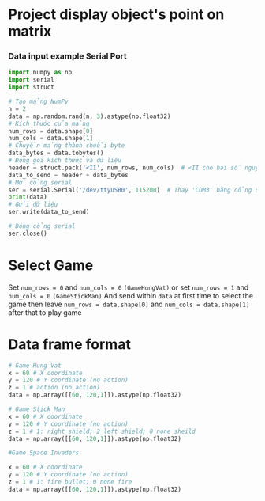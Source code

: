 # Project display object's point on matrix
### Data input example Serial Port

```python
import numpy as np
import serial
import struct

# Tạo mảng NumPy
n = 2
data = np.random.rand(n, 3).astype(np.float32)
# Kích thước của mảng
num_rows = data.shape[0]
num_cols = data.shape[1]
# Chuyển mảng thành chuỗi byte
data_bytes = data.tobytes()
# Đóng gói kích thước và dữ liệu
header = struct.pack('<II', num_rows, num_cols)  # <II cho hai số nguyên không dấu 32-bit
data_to_send = header + data_bytes
# Mở cổng serial
ser = serial.Serial('/dev/ttyUSB0', 115200)  # Thay 'COM3' bằng cổng serial của bạn
print(data)
# Gửi dữ liệu
ser.write(data_to_send)

# Đóng cổng serial
ser.close()

```
# Select Game
Set `num_rows = 0` and `num_cols = 0` `(GameHungVat)` or set `num_rows = 1` and `num_cols = 0` `(GameStickMan)`
And send within `data` at first time to select the game then leave `num_rows = data.shape[0]` and `num_cols = data.shape[1]` after that to play game

# Data frame format
```python
# Game Hung Vat
x = 60 # X coordinate
y = 120 # Y coordinate (no action)
z = 1 # action (no action)
data = np.array([[60, 120,1]]).astype(np.float32)

# Game Stick Man
x = 60 # X coordinate
y = 120 # Y coordinate (no action)
z = 1 # 1: right shield; 2 left shield; 0 none sheild
data = np.array([[60, 120,1]]).astype(np.float32)

#Game Space Invaders

x = 60 # X coordinate
y = 120 # Y coordinate (no action)
z = 1 # 1: fire bullet; 0 none fire
data = np.array([[60, 120,1]]).astype(np.float32)

```